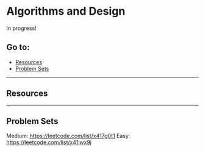 # Algorithms and Design

In progress!

## Go to:
 * [Resources](resources)
 * [Problem Sets](problem-sets)

___

## Resources

___

## Problem Sets
Medium: https://leetcode.com/list/x417g0t1
Easy: https://leetcode.com/list/x41iwx9j
